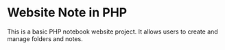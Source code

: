 # Website Note in PHP

This is a basic PHP notebook website project. It allows users to create and manage folders and notes.
